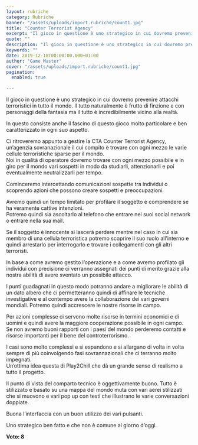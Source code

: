 ```yaml
---
layout: rubriche
category: Rubriche
banner: "/assets/uploads/import.rubriche/count1.jpg"
title: "Counter Terrorist Agency"
excerpt: "Il gioco in questione è uno strategico in cui dovremo prevenire attacchi terroristici in tutto il mondo. Il tutto naturalmente è frutto di finzione e con personaggi della fantasia ma il tutto è incredibilmente vicino alla realtà. In questo consiste anche il fascino di questo gioco molto particolare e ben caratterizzato in ogni suo aspetto. [&hellip"
quote: ""
description: "Il gioco in questione è uno strategico in cui dovremo prevenire attacchi terroristici in tutto il mondo. Il tutto naturalmente è frutto di finzione e con personaggi della fantasia ma il tutto è incredibilmente vicino alla realtà. In questo consiste anche il fascino di questo gioco molto particolare e ben caratterizzato in ogni suo aspetto. [&hellip"
keywords: ""
date: 2019-12-18T00:00:00.000+01:00
author: "Game Master"
cover: "/assets/uploads/import.rubriche/count1.jpg"
pagination:
  enabled: true

---
```


Il gioco in questione è uno strategico in cui dovremo prevenire attacchi terroristici in tutto il mondo. Il tutto naturalmente è frutto di finzione e con personaggi della fantasia ma il tutto è incredibilmente vicino alla realtà.

In questo consiste anche il fascino di questo gioco molto particolare e ben caratterizzato in ogni suo aspetto.

Ci ritroveremo appunto a gestire la CTA Counter Terrorist Agency, un’agenzia sovranazionale il cui compito è trovare con ogni mezzo le varie cellule terroristiche sparse per il mondo.  
Noi in qualità di operatore dovremo trovare con ogni mezzo possibile e in giro per il mondo vari sospetti in modo da studiarli, attenzionarli e poi eventualmente neutralizzarli per tempo.

Cominceremo intercettando comunicazioni sospette tra individui o scoprendo azioni che possono creare sospetti e preoccupazioni.

Avremo quindi un tempo limitato per profilare il soggetto e comprendere se ha veramente cattive intenzioni.  
Potremo quindi sia ascoltarlo al telefono che entrare nei suoi social network o entrare nella sua mail.

Se il soggetto è innocente si lascerà perdere mentre nel caso in cui sia membro di una cellula terroristica potremo scoprire il suo ruolo all’interno e quindi arrestarlo per interrogarlo e trovare i collegamenti con gli altri terroristi.

In base a come avremo gestito l’operazione e a come avremo profilato gli individui con precisione ci verranno assegnati dei punti di merito grazie alla nostra abilità di avere sventato un possibile attacco.

I punti guadagnati in questo modo potranno andare a migliorare le abilità di un dato albero che ci permetteranno quindi di affinare le tecniche investigative e al contempo avere la collaborazione dei vari governi mondiali. Potremo quindi accrescere le nostre risorse in campo.

Per azioni complesse ci servono molte risorse in termini economici e di uomini e quindi avere la maggiore cooperazione possibile in ogni campo.  
Se non avremo buoni rapporti con i paesi del mondo perderemo contatti e risorse importanti per il bene del controterrorismo.

I casi sono molto complessi e si espandono e si allargano di volta in volta sempre di più coinvolgendo fasi sovrannazionali che ci terranno molto impegnati.  
Un’ottima idea questa di Play2Chill che dà un grande senso di realismo a tutto il progetto.

Il punto di vista del comparto tecnico è oggettivamente buono. Tutto è stilizzato e basato su una mappa del mondo muta con vari aerei stilizzati che si muovono e vari pop up con testi che illustrano le varie conversazioni doppiate.

Buona l’interfaccia con un buon utilizzo dei vari pulsanti.

Uno strategico ben fatto e che non è comune al giorno d’oggi.

**Voto: 8**